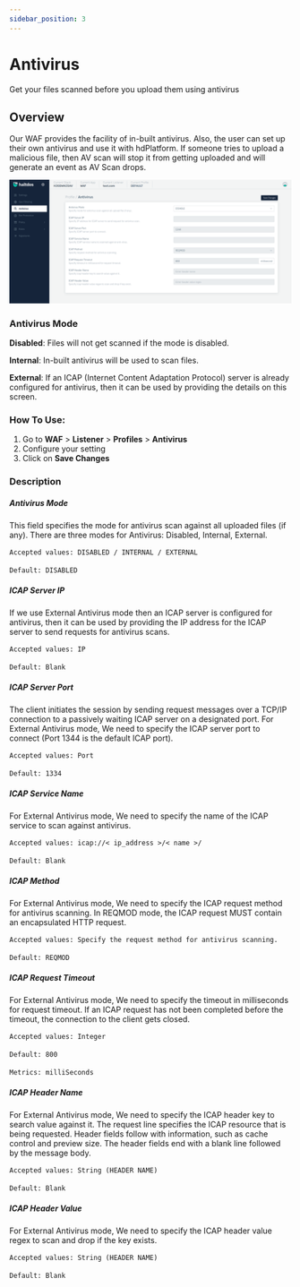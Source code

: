 ```yaml
---
sidebar_position: 3
---
```


# Antivirus 
Get your files scanned before you upload them using antivirus

## Overview
Our WAF provides the facility of in-built antivirus. Also, the user can set up their own antivirus and use it with hdPlatform. If someone tries to upload a malicious file, then AV scan will stop it from getting uploaded and will generate an event as AV Scan drops.

![Antivirus](/img/waf/v7/docs/profile_antivirus.png)

### Antivirus Mode 
**Disabled**: Files will not get scanned if the mode is disabled.

**Internal**: In-built antivirus will be used to scan files.

**External**: If an ICAP (Internet Content Adaptation Protocol) server is already configured for antivirus, then it can be used by providing the details on this screen.

### How To Use:
1. Go to **WAF** > **Listener** > **Profiles** > **Antivirus**
2. Configure your setting 
3. Click on **Save Changes**

### Description  

##### **Antivirus Mode**
This field specifies the mode for antivirus scan against all uploaded files (if any). There are three modes for Antivirus: Disabled, Internal, External.

    Accepted values: DISABLED / INTERNAL / EXTERNAL

    Default: DISABLED  

##### **ICAP Server IP**
If we use External Antivirus mode then an ICAP server is configured for antivirus, then it can be used by providing the IP address for the ICAP server to send requests for antivirus scans.

    Accepted values: IP

    Default: Blank  

##### **ICAP Server Port**
The client initiates the session by sending request messages over a TCP/IP connection to a passively waiting ICAP server on a designated port. For External Antivirus mode, We need to specify the ICAP server port to connect (Port 1344 is the default ICAP port).

    Accepted values: Port

    Default: 1334  

##### **ICAP Service Name**
For External Antivirus mode, We need to specify the name of the ICAP service to scan against antivirus.

    Accepted values: icap://< ip_address >/< name >/

    Default: Blank
  
##### **ICAP Method**
For External Antivirus mode, We need to specify the ICAP request method for antivirus scanning. In REQMOD mode, the ICAP request MUST contain an encapsulated HTTP request.

    Accepted values: Specify the request method for antivirus scanning.

    Default: REQMOD  

##### **ICAP Request Timeout**
For External Antivirus mode, We need to specify the timeout in milliseconds for request timeout. If an ICAP request has not been completed before the timeout, the connection to the client gets closed.

    Accepted values: Integer

    Default: 800  

    Metrics: milliSeconds

##### **ICAP Header Name**
For External Antivirus mode, We need to specify the ICAP header key to search value against it. The request line specifies the ICAP resource that is being requested. Header fields follow with information, such as cache control and preview size. The header fields end with a blank line followed by the message body.

    Accepted values: String (HEADER NAME)

    Default: Blank  

##### **ICAP Header Value**
For External Antivirus mode, We need to specify the ICAP header value regex to scan and drop if the key exists.

    Accepted values: String (HEADER NAME)

    Default: Blank  
